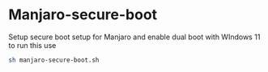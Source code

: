 # Manjaro-secure-boot
Setup secure boot setup for Manjaro  and enable dual boot with WIndows 11
 to run this use 
 
 ```bash
 sh manjaro-secure-boot.sh
 ```
